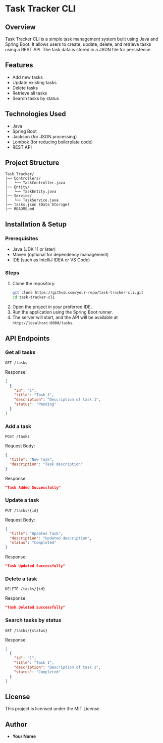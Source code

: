 
# Task Tracker CLI

## Overview
Task Tracker CLI is a simple task management system built using Java and Spring Boot. It allows users to create, update, delete, and retrieve tasks using a REST API. The task data is stored in a JSON file for persistence.

## Features
- Add new tasks
- Update existing tasks
- Delete tasks
- Retrieve all tasks
- Search tasks by status

## Technologies Used
- Java
- Spring Boot
- Jackson (for JSON processing)
- Lombok (for reducing boilerplate code)
- REST API

## Project Structure
```
Task_Tracker/
│── Controllers/
│   └── TaskController.java
│── Entity/
│   └── TaskEntity.java
│── Service/
│   └── TaskService.java
│── tasks.json (Data Storage)
│── README.md
```

## Installation & Setup
### Prerequisites
- Java (JDK 11 or later)
- Maven (optional for dependency management)
- IDE (such as IntelliJ IDEA or VS Code)

### Steps
1. Clone the repository:
   ```sh
   git clone https://github.com/your-repo/task-tracker-cli.git
   cd task-tracker-cli
   ```
2. Open the project in your preferred IDE.
3. Run the application using the Spring Boot runner.
4. The server will start, and the API will be available at `http://localhost:8080/tasks`.

## API Endpoints

### Get all tasks
```http
GET /tasks
```
Response:
```json
[
  {
    "id": "1",
    "title": "Task 1",
    "description": "Description of task 1",
    "status": "Pending"
  }
]
```

### Add a task
```http
POST /tasks
```
Request Body:
```json
{
  "title": "New Task",
  "description": "Task description"
}
```
Response:
```json
"Task Added Successfully"
```

### Update a task
```http
PUT /tasks/{id}
```
Request Body:
```json
{
  "title": "Updated Task",
  "description": "Updated description",
  "status": "Completed"
}
```
Response:
```json
"Task Updated Successfully"
```

### Delete a task
```http
DELETE /tasks/{id}
```
Response:
```json
"Task Deleted Successfully"
```

### Search tasks by status
```http
GET /tasks/{status}
```
Response:
```json
[
  {
    "id": "1",
    "title": "Task 1",
    "description": "Description of task 1",
    "status": "Completed"
  }
]
```

## License
This project is licensed under the MIT License.

## Author
- **Your Name**

